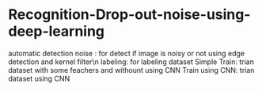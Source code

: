 # Recognition-Drop-out-noise-using-deep-learning 
 automatic detection noise : for detect if image is noisy or not using edge detection and kernel filter\n
 labeling: for labeling dataset
 Simple Train: trian dataset with some feachers and withount using CNN 
 Train using CNN: trian dataset using CNN
